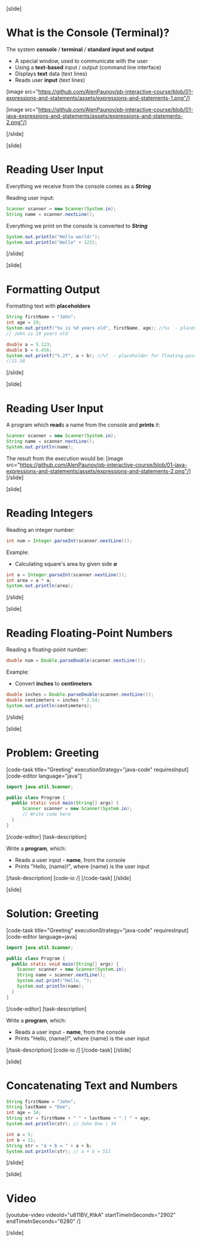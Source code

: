 [slide]
# What is the Console (Terminal)?
The system **console** / **terminal** / **standard input and output**
* A special window, used to communicate with the user
* Using a **text-based** input / output (command line interface)
* Displays **text** data (text lines)
* Reads user **input** (text lines)

[image src="https://github.com/AlenPaunov/pb-interactive-course/blob/01-expressions-and-statements/assets/expressions-and-statements-1.png"/]

[image src="https://github.com/AlenPaunov/pb-interactive-course/blob/01-java-expressions-and-statements/assets/expressions-and-statements-2.png"/]

[/slide]

[slide]
# Reading User Input
Everything we receive from the console comes as a ***String***

Reading user input:
```java
Scanner scanner = new Scanner(System.in);
String name = scanner.nextLine();
```
Everything we print on the console is converted to ***String***
```java
System.out.println("Hello world!");
System.out.println("Hello" + 123);
```
[/slide]

[slide]
# Formatting Output
Formatting text with **placeholders**
```java
String firstName = "John";
int age = 19;
System.out.printf("%s is %d years old", firstName, age); //%s  - placeholder for text, %d  - placeholder for integer
// John is 19 years old
```

```java
double a = 5.123;
double b = 6.456;
System.out.printf("%.2f", a + b); //%f  - placeholder for floating-point number, %.2f - 2 digits after the decimal point
//11.58
```
[/slide]

[slide]
# Reading User Input
A program which **read**s a name from the console and **prints** it:
```java
Scanner scanner = new Scanner(System.in);
String name = scanner.nextLine();
System.out.println(name);
```
The result from the execution would be:
[image src="https://github.com/AlenPaunov/pb-interactive-course/blob/01-java-expressions-and-statements/assets/expressions-and-statements-2.png"/]
[/slide]

[slide]
# Reading Integers
Reading an integer number:
```java
int num = Integer.parseInt(scanner.nextLine());
```
Example: 

* Calculating square's area by given side ***a***
```java
int a = Integer.parseInt(scanner.nextLine());
int area = a * a;
System.out.println(area);
```
[/slide]

[slide]
# Reading Floating-Point Numbers
Reading a floating-point number:
```java
double num = Double.parseDouble(scanner.nextLine());
```
Example: 

* Convert **inches** to **centimeters**
```java
double inches = Double.parseDouble(scanner.nextLine());
double centimeters = inches * 2.54;
System.out.println(centimeters);
```
[/slide]

[slide]
# Problem: Greeting
[code-task title="Greeting" executionStrategy="java-code" requiresInput]
[code-editor language="java"]
```java
import java.util.Scanner;

public class Program {
  public static void main(String[] args) {
      Scanner scanner = new Scanner(System.in);
      // Write code here
  }
}
```
[/code-editor]
[task-description]

Write a **program**, which:
* Reads a user input - **name**, from the console
* Prints "Hello, \{name\}!", where \{name\} is the user input

[/task-description]
[code-io /]
[/code-task]
[/slide]

[slide]
# Solution: Greeting
[code-task title="Greeting" executionStrategy="java-code" requiresInput]
[code-editor language=java]
```java
import java.util.Scanner;

public class Program {
  public static void main(String[] args) {
    Scanner scanner = new Scanner(System.in);
    String name = scanner.nextLine();
    System.out.print("Hello, ");
    System.out.println(name);
  }
}
```
[/code-editor]
[task-description]

Write a **program**, which:
* Reads a user input - **name**, from the console
* Prints "Hello, \{name\}!", where \{name\} is the user input

[/task-description]
[code-io /]
[/code-task]
[/slide]

[slide]
# Concatenating Text and Numbers
```java
String firstName = "John";
String lastName = "Doe";
int age = 34;
String str = firstName + " " + lastName + " | " + age;
System.out.println(str); // John Doe | 34

```

```java
int a = 5;
int b = 11;
String str = "a + b = " + a + b;
System.out.println(str); // a + b = 511
```
[/slide]

[slide]
# Video

[youtube-video videoId="u811BV_KtkA" startTimeInSeconds="2902" endTimeInSeconds="6280" /]

[/slide]